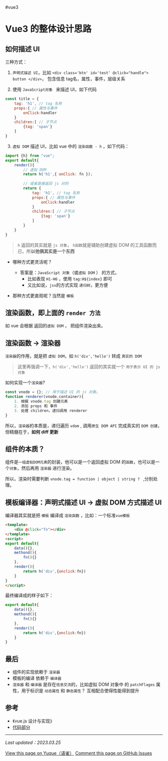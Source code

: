 
#vue3

# Vue3 的整体设计思路


## 如何描述 UI

三种方式：

1. `声明式描述 UI`，比如 `<div class='btn' id='test' @click="handle"> button </div>`， 包含信息 tag名，属性，事件，层级关系

2. 使用 `JavaScript对象 ` 来描述 UI，如下代码

```javascript
const title = {
	tag: 'h1', // tag 名称
	props:{ // 属性与事件
		onClick:handler
	}
	children:[ // 子节点
		{tag: 'span'}
	]
}
```

3. `虚拟 DOM` 描述 UI，比如 vue 中的 `渲染函数 - h` ，如下代码：

```javascript
import {h} from "vue";
export default{
	render(){
		// 虚拟 DOM
		return h('h1',{ onClick: fn }); 
		
		// 或者直接返回 js 对的
		return {
			tag: 'h1', // tag 名称
			props:{ // 属性与事件
				onClick:handler
			}
			children:[ // 子节点
				{tag: 'span'}
			]
		}
	}
}
```

> `h` 返回的其实就是 `js 对象`， `h函数`就是辅助创建虚拟 DOM 的工具函数而已，所**以他俩其实是一个东西**


- 哪种方式更灵活呢？

	- 答案是：`JavaScript 对象`（或`虚拟 DOM` ） 的方式，
		- 比如表现 `H1-H6` ，使用 `tag:H${index}` 即可
		- 又比如说，`jsx`的方式实现 `递归树`，更方便

- 那种方式更直观呢？当然是 `模板`

## 渲染函数，即上面的 `render 方法`

如 vue 会根据 返回的`虚拟 DOM` ， 把组件渲染出来。


## 渲染函数 → 渲染器

`渲染器`的作用，就是把 `虚拟 DOM`，如  `h('div','hello')`  转成 `真实的 DOM` 

> 这里再强调一下，`h('div','hello')` 返回的其实就一个 `用于表示 UI 的 js 对象`

如何实现一个`渲染器`? 

```javascript
const vnode = {}; // 用于描述 UI 的 js 对象。
function renderer(vnode,container){
	1. 根据 vnode.tag 创建元素
	2. 添加 props 和 事件
	3. 处理 children，递归调用 renderer 
}
```

所以，`渲染器`的本质是，递归遍历 `vdom` , 调用`原生 DOM API` 完成真实的 `DOM 创建`，但精髓在于，**如何 diff 更新**

## 组件的本质？

组件是`一组虚拟DOM元素`的封装，他可以是一个返回虚拟 DOM 的`函数`，也可以是一个`对象`，然后再用 `渲染器` 进行渲染。

所以，渲染时需要判断 `vnode.tag = function | object | string ? ` ,分别处理。


##  模板编译器：声明式描述 UI →  虚拟 DOM 方式描述 UI

编译器其实就是把 `模板` 编译成 `渲染函数` ，比如：一个标准`vue模板`

```html
<template>
	<div @click="fn"></div>
</template>
<script>
export default{
	data(){},
	methond(){
		fn(){}
	},
	render(){
		return h('div',{onclick:fn})
	}
}
</script>
```

最终编译成的样子如下：

```javascript
export default{
	data(){},
	methond(){
		fn(){}
	},
	render(){
		return h('div',{onclick:fn})
	}
}
```

## 最后

- 组件的实现依赖于 `渲染器`
- 模板的编译 依赖于 `编译器`
- `渲染器` 和  `编译器` 是存在`信息交流`的，比如虚拟 DOM 对象中 的 `patchFlages` 属性，用于标识是 `动态属性` 和 `静态属性`？ 互相配合使得性能得到提升

## 参考

- 《vue.js 设计与实现》
- [代码部分](https://github.com/liguwe/code-for-vue-3-book/tree/master/course3-Vue3%20%E7%9A%84%E8%AE%BE%E8%AE%A1%E6%80%9D%E8%B7%AF )


---
<div class="liguwe-doc-footer">
            <p class="liguwe-doc-footer-update-time"><i>Last updated：2023.03.25</i></p>
            <div id="liguwe-comment"></div>
            <div class="liguwe-doc-footer-edit-link">
                <a href="https://www.yuque.com/liguwe/post/0011" target="_blank" class="liguwe-doc-footer-edit-link-a">View this page on Yuque（语雀）</a>
                <a href="https://github.com/liguwe/liguwe.github.io/issues/new?title=0011.Vue 的整体设计思路@Vue&labels=liguwe.site" target="_blank" class="liguwe-doc-footer-edit-link-a">Comment this page on GitHub Issues</a>
            </div>
        </div>